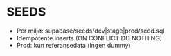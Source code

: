 # SEEDS
- Per miljø: supabase/seeds/dev|stage|prod/seed.sql
- Idempotente inserts (ON CONFLICT DO NOTHING)
- Prod: kun referansedata (ingen dummy)
